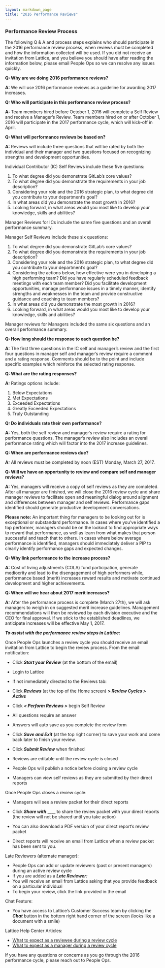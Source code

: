 ```yaml
---
layout: markdown_page
title: "2016 Performance Reviews"
---
```



### Performance Review Process

The following Q & A and process steps explains who should participate in the 2016 performance review process, when reviews must be completed and how the information collected will be used. If you did not receive an invitation from Lattice, and you believe you should have after reading the information below, please email People Ops so we can resolve any issues quickly.

**Q: Why are we doing 2016 performance reviews?**

**A:** We will use 2016 performance reviews as a guideline for awarding 2017 increases.

**Q: Who will participate in this performance review process?**

**A:** Team members hired before October 1, 2016 will complete a Self Review and receive a Manager’s Review. Team members hired on or after October 1, 2016 will participate in the 2017 performance cycle, which will kick-off in April.

**Q: What will performance reviews be based on?**

**A:** Reviews will include three questions that will be rated by both the individual and their manager and two questions focused on recognizing strengths and development opportunities.

Individual Contributor (IC) Self Reviews include these five questions:
1. To what degree did you demonstrate GitLab’s core values?
2. To what degree did you demonstrate the requirements in your job description?
3. Considering your role and the 2016 strategic plan, to what degree did you contribute to your department’s goal?
4. In what areas did you demonstrate the most growth in 2016?
5. Looking forward, in what areas would you most like to develop your knowledge, skills and abilities?

Manager Reviews for ICs include the same five questions and an overall performance summary.

Manager Self Reviews include these six questions:
1. To what degree did you demonstrate GitLab’s core values?
2. To what degree did you demonstrate the requirements in your job description?
3. Considering your role and the 2016 strategic plan, to what degree did you contribute to your department’s goal?
4. Considering the actions below, how effective were you in developing a high performing team? Did you have regularly scheduled feedback meetings with each team member?
Did you facilitate development opportunities, manage performance issues in a timely manner, identify strengths and weaknesses in the team and provide constructive guidance and coaching to team members?
5. In what areas did you demonstrate the most growth in 2016?
6. Looking forward, in what areas would you most like to develop your knowledge, skills and abilities?


Manager reviews for Managers included the same six questions and an overall performance summary.

**Q: How long should the response to each question be?**

**A:** The first three questions in the IC self and manager’s review and the first four questions in manager self and manager’s review require a comment and a rating response. Comments should be to the point and include specific examples which reinforce the selected rating response.  


**Q: What are the rating responses?**

**A:** Ratings options include:
1. Below Expectations
2. Met Expectations
3. Exceeded Expectations
4. Greatly Exceeded Expectations
5. Truly Outstanding

**Q: Do individuals rate their own performance?**

**A:** Yes, both the self review and manager’s review require a rating for performance questions.  The manager’s review also includes an overall performance rating which will factor into the 2017 increase guidelines.

**Q: When are performance reviews due?**

**A:** All reviews must be completed by noon (EST) Monday, March 27, 2017.

**Q: Will we have an opportunity to review and compare self and manager reviews?**

**A:** Yes, managers will receive a copy of self reviews as they are completed. After all manager are finished, we will close the 2016 review cycle and share manager reviews to facilitate open and meaningful dialog around alignment and differences between manager and self reviews. Performance gaps identified should generate productive development conversations.

**Please note:**
An important thing for managers to be looking out for is exceptional or substandard performance.
In cases where you’ve identified a top performer, managers should be on the lookout to find appropriate ways to reward that performance, as well as learn from what makes that person successful and teach that to others.
In cases where below average performance is identified, managers should immediately deliver a PIP to clearly identify performance gaps and expected changes.

**Q: Why link performance to the increase process?**

**A:** Cost of living adjustments (COLA) fund participation, generate mediocrity and lead to the disengagement of high performers while, performance based (merit) increases reward results and motivate continued development and higher achievements.

**Q: When will we hear about 2017 merit increases?**

**A:** After the performance process is complete (March 27th), we will ask managers to weigh in on suggested merit increase guidelines. Management recommendations will then be reviewed by each division executive and the CEO for final approval. If we stick to the established deadlines, we anticipate increases will be effective May 1, 2017.  

_**To assist with the performance review steps in Lattice:**_

Once People Ops launches a review cycle you should receive an email invitation from Lattice to begin the review process. From the email notification:
* Click ***Start your Review*** (at the bottom of the email)
* Login to Lattice
* If not immediately directed to the Reviews tab:

* Click ***Reviews*** (at the top of the Home screen) ***> Review Cycles >*** ***Active***

* Click ***< Perform Reviews >*** begin Self Review

* All questions require an answer

* Answers will auto save as you complete the review form

* Click ***Save and Exit*** (at the top right corner) to save your work and come back later to finish your review.

* Click ***Submit Review*** when finished

* Reviews are editable until the review cycle is closed

* People Ops will publish a notice before closing a review cycle

* Managers can view self reviews as they are submitted by their direct reports

Once People Ops closes a review cycle:
* Managers will see a review packet for their direct reports
* Click ***Share with***  ____ to share the review packet with your direct reports (the review will not be shared until you take action)

* You can also download a PDF version of your direct report’s review packet

* Direct reports will receive an email from Lattice when a review packet has been sent to you.

Late Reviewers (alternate manager):
* People Ops can add or update reviewers (past or present managers) during an active review cycle
* If you are added as a ***Late Reviewer:***
* You will receive an email from Lattice asking that you provide feedback on a particular individual
* To begin your review, click the link provided in the email

Chat Feature:
* You have access to Lattice’s Customer Success team by clicking the ***Chat*** button in the bottom right hand corner of the screen (looks like a document with a smile)

Lattice Help Center Articles:
* [What to expect as a reviewee during a review cycle](https://help.latticehq.com/reviews/participating-in-a-review-cycle/what-to-expect-as-a-reviewee)
* [What to expect as a manager during a review cycle](https://help.latticehq.com/reviews/participating-in-a-review-cycle/what-to-expect-as-a-manager-during-a-review-cycle)

If you have any questions or concerns as you go through the 2016 performance cycle, please reach out to People Ops.
